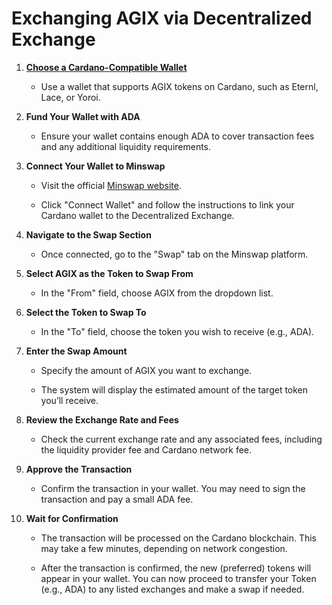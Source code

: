 # __Exchanging AGIX via Decentralized Exchange__

1. __[Choose a Cardano-Compatible Wallet](https://df-manual.gitbook.io/df-book/all-circles/wallet-creation-for-recieving-payments)__

    - Use a wallet that supports AGIX tokens on Cardano, such as Eternl, Lace, or Yoroi.

2. __Fund Your Wallet with ADA__

    - Ensure your wallet contains enough ADA to cover transaction fees and any additional liquidity requirements.

3. __Connect Your Wallet to Minswap__

    - Visit the official [Minswap website](https://app.minswap.org/).

    - Click "Connect Wallet" and follow the instructions to link your Cardano wallet to the Decentralized Exchange.

4. __Navigate to the Swap Section__

    - Once connected, go to the "Swap" tab on the Minswap platform.

5. __Select AGIX as the Token to Swap From__

    - In the "From" field, choose AGIX from the dropdown list.

6. __Select the Token to Swap To__

    - In the "To" field, choose the token you wish to receive (e.g., ADA).

7. __Enter the Swap Amount__

    - Specify the amount of AGIX you want to exchange.

    - The system will display the estimated amount of the target token you’ll receive.

8. __Review the Exchange Rate and Fees__

    - Check the current exchange rate and any associated fees, including the liquidity provider fee and Cardano network fee.

9. __Approve the Transaction__

    - Confirm the transaction in your wallet. You may need to sign the transaction and pay a small ADA fee.

10. __Wait for Confirmation__

    - The transaction will be processed on the Cardano blockchain. This may take a few minutes, depending on network congestion.

    - After the transaction is confirmed, the new (preferred) tokens will appear in your wallet. You can now proceed to transfer your Token (e.g., ADA) to any listed exchanges and make a swap if needed.